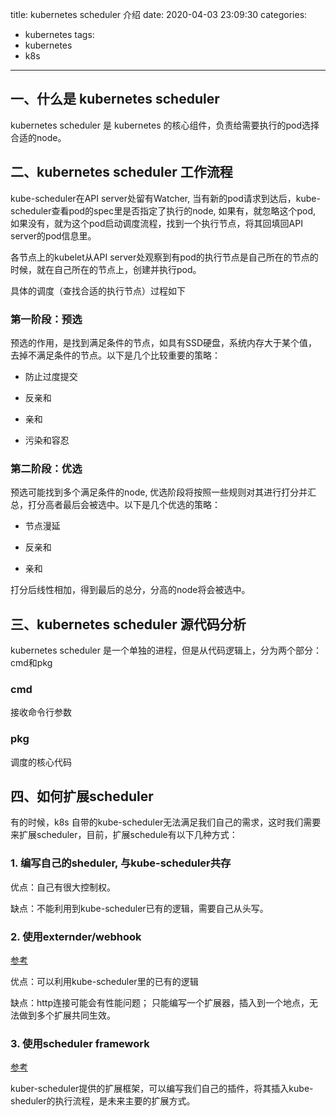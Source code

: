 title: kubernetes scheduler 介绍
date: 2020-04-03 23:09:30
categories:
- kubernetes
tags:
- kubernetes
- k8s
---

## 一、什么是 kubernetes scheduler

kubernetes scheduler 是 kubernetes 的核心组件，负责给需要执行的pod选择合适的node。

<!-- more -->

## 二、kubernetes scheduler 工作流程

kube-scheduler在API server处留有Watcher, 当有新的pod请求到达后，kube-scheduler查看pod的spec里是否指定了执行的node, 如果有，就忽略这个pod, 如果没有，就为这个pod启动调度流程，找到一个执行节点，将其回填回API server的pod信息里。

各节点上的kubelet从API server处观察到有pod的执行节点是自己所在的节点的时候，就在自己所在的节点上，创建并执行pod。

具体的调度（查找合适的执行节点）过程如下

### 第一阶段：预选

预选的作用，是找到满足条件的节点，如具有SSD硬盘，系统内存大于某个值，去掉不满足条件的节点。以下是几个比较重要的策略：

- 防止过度提交

- 反亲和

- 亲和

- 污染和容忍

### 第二阶段：优选

预选可能找到多个满足条件的node, 优选阶段将按照一些规则对其进行打分并汇总，打分高者最后会被选中。以下是几个优选的策略：

- 节点漫延

- 反亲和

- 亲和

打分后线性相加，得到最后的总分，分高的node将会被选中。

## 三、kubernetes scheduler 源代码分析

kubernetes scheduler 是一个单独的进程，但是从代码逻辑上，分为两个部分：cmd和pkg

### cmd

接收命令行参数

### pkg

调度的核心代码

## 四、如何扩展scheduler

有的时候，k8s 自带的kube-scheduler无法满足我们自己的需求，这时我们需要来扩展scheduler，目前，扩展schedule有以下几种方式：

### 1. 编写自己的sheduler, 与kube-scheduler共存

优点：自己有很大控制权。

缺点：不能利用到kube-scheduler已有的逻辑，需要自己从头写。

### 2. 使用externder/webhook

[参考](https://github.com/kubernetes/community/blob/master/contributors/design-proposals/scheduling/scheduler_extender.md)

优点：可以利用kube-scheduler里的已有的逻辑

缺点：http连接可能会有性能问题； 只能编写一个扩展器，插入到一个地点，无法做到多个扩展共同生效。

### 3. 使用scheduler framework

[参考](https://github.com/kubernetes/enhancements/blob/master/keps/sig-scheduling/20180409-scheduling-framework.md)

kuber-scheduler提供的扩展框架，可以编写我们自己的插件，将其插入kube-sheduler的执行流程，是未来主要的扩展方式。

